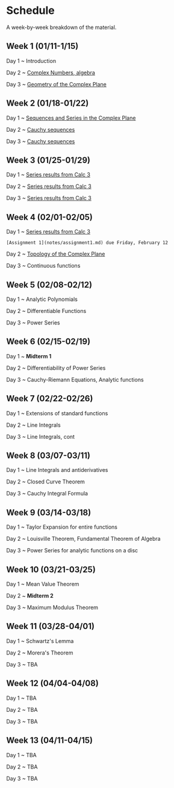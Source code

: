 # Schedule

A week-by-week breakdown of the material.

## Week  1 (01/11-1/15)

Day 1
  ~ Introduction

Day 2
  ~ [Complex Numbers, algebra](notes/complex_numbers.md)

Day 3
  ~ [Geometry of the Complex Plane](notes/complex_numbers.md)

## Week  2 (01/18-01/22)

Day 1
  ~ [Sequences and Series in the Complex Plane](notes/complex_series.md)

Day 2
  ~ [Cauchy sequences](notes/complex_series.md)

Day 3
  ~ [Cauchy sequences](notes/complex_series.md)

## Week  3 (01/25-01/29)

Day 1
  ~ [Series results from Calc 3](notes/complex_series.md)

Day 2
  ~ [Series results from Calc 3](notes/complex_series.md)

Day 3
  ~ [Series results from Calc 3](notes/complex_series.md)

## Week  4 (02/01-02/05)

Day 1
  ~ [Series results from Calc 3](notes/complex_series.md)

    [Assignment 1](notes/assignment1.md) due Friday, February 12

Day 2
  ~ [Topology of the Complex Plane](notes/complex_topology.md)

Day 3
  ~ Continuous functions

## Week  5 (02/08-02/12)

Day 1
  ~ Analytic Polynomials

Day 2
  ~ Differentiable Functions

Day 3
  ~ Power Series

## Week  6 (02/15-02/19)

Day 1
  ~ **Midterm 1**

Day 2
  ~ Differentiability of Power Series

Day 3
  ~ Cauchy-Riemann Equations, Analytic functions

## Week  7 (02/22-02/26)

Day 1
  ~ Extensions of standard functions

Day 2
  ~ Line Integrals

Day 3
  ~ Line Integrals, cont

## Week  8 (03/07-03/11)

Day 1
  ~ Line Integrals and antiderivatives

Day 2
  ~ Closed Curve Theorem

Day 3
  ~ Cauchy Integral Formula

## Week  9 (03/14-03/18)

Day 1
  ~ Taylor Expansion for entire functions

Day 2
  ~ Louisville Theorem, Fundamental Theorem of Algebra

Day 3
  ~ Power Series for analytic functions on a disc

## Week 10 (03/21-03/25)

Day 1
  ~ Mean Value Theorem

Day 2
  ~ **Midterm 2**

Day 3
  ~ Maximum Modulus Theorem

## Week 11 (03/28-04/01)

Day 1
  ~ Schwartz's Lemma

Day 2
  ~ Morera's Theorem

Day 3
  ~ TBA

## Week 12 (04/04-04/08)

Day 1
  ~ TBA

Day 2
  ~ TBA

Day 3
  ~ TBA

## Week 13 (04/11-04/15)

Day 1
  ~ TBA

Day 2
  ~ TBA

Day 3
  ~ TBA
